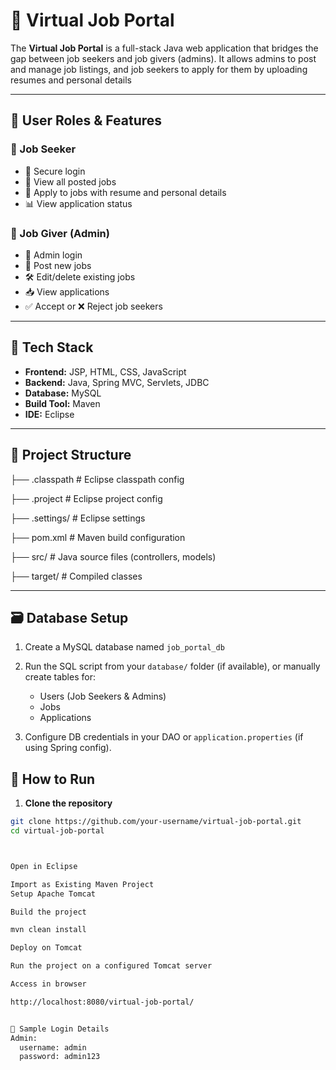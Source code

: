

# 💼 Virtual Job Portal

The **Virtual Job Portal** is a full-stack Java web application that bridges the gap between job seekers and job givers (admins). It allows admins to post and manage job listings, and job seekers to apply for them by uploading resumes and personal details

---

## 👤 User Roles & Features

### 🔹 Job Seeker
- 🔐 Secure login  
- 👀 View all posted jobs  
- 📄 Apply to jobs with resume and personal details  
- 📊 View application status  

### 🔹 Job Giver (Admin)
- 🔐 Admin login  
- 📢 Post new jobs  
- 🛠 Edit/delete existing jobs  
- 📥 View applications  
- ✅ Accept or ❌ Reject job seekers  

---

## 🧰 Tech Stack

- **Frontend:** JSP, HTML, CSS, JavaScript  
- **Backend:** Java, Spring MVC, Servlets, JDBC  
- **Database:** MySQL  
- **Build Tool:** Maven  
- **IDE:** Eclipse

---

## 📁 Project Structure


├── .classpath               # Eclipse classpath config

├── .project                 # Eclipse project config

├── .settings/               # Eclipse settings

├── pom.xml                  # Maven build configuration

├── src/                     # Java source files (controllers, models)

├── target/                  # Compiled classes

---

## 🗃️ Database Setup

1. Create a MySQL database named `job_portal_db`  
2. Run the SQL script from your `database/` folder (if available), or manually create tables for:
   - Users (Job Seekers & Admins)
   - Jobs
   - Applications

3. Configure DB credentials in your DAO or `application.properties` (if using Spring config).



## 🚀 How to Run

1. **Clone the repository**
```bash
git clone https://github.com/your-username/virtual-job-portal.git
cd virtual-job-portal



Open in Eclipse

Import as Existing Maven Project
Setup Apache Tomcat

Build the project

mvn clean install

Deploy on Tomcat

Run the project on a configured Tomcat server

Access in browser

http://localhost:8080/virtual-job-portal/


🔑 Sample Login Details
Admin:
  username: admin
  password: admin123




